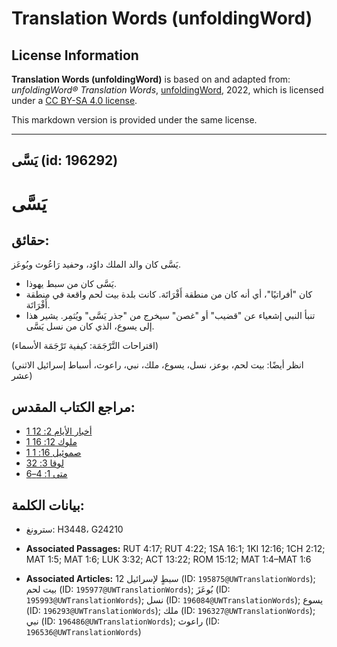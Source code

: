 # Translation Words (unfoldingWord)

## License Information

**Translation Words (unfoldingWord)** is based on and adapted from: _unfoldingWord® Translation Words_, [unfoldingWord](https://unfoldingword.org/utw), 2022, which is licensed under a [CC BY-SA 4.0 license](https://creativecommons.org/licenses/by-sa/4.0/legalcode.en).

This markdown version is provided under the same license.



--------------------------------

## يَسَّى (id: 196292)

يَسَّى
======

حقائق:
------

يَسَّى كان والد الملك داوُد، وحفيد رَاعُوث وبُوعَز.

* يَسَّى كان من سبط يهوذا.
* كان "أفراتيًا"، أي أنه كان من منطقة أَفْرَاتَة. كانت بلدة بيت لحم واقعة في منطقة أَفْرَاتَة.
* تنبأ النبي إشعياء عن "قضيب" أو "غصن" سيخرج من "جذر يَسَّى" ويُثمِر. يشير هذا إلى يسوع، الذي كان من نسل يَسَّى.

(اقتراحات التَّرْجَمَة: كيفية تَرْجَمَة الأسماء)

(انظر أيضًا: بيت لحم، بوعز، نسل، يسوع، ملك، نبي، راعوث، أسباط إسرائيل الاثني عشر)

مراجع الكتاب المقدس:
--------------------

* [1 أخبار الأيام 2: 12](https://ref.ly/1Chr2:12)
* [1 ملوك 12: 16](https://ref.ly/1Kgs12:16)
* [1 صموئيل 16: 1](https://ref.ly/1Sam16:1)
* [لوقا 3: 32](https://ref.ly/Luke3:32)
* [متى 1: 4–6](https://ref.ly/Matt1:4-Matt1:6)

بيانات الكلمة:
--------------

* سترونغ: H3448، G24210

* **Associated Passages:** RUT 4:17; RUT 4:22; 1SA 16:1; 1KI 12:16; 1CH 2:12; MAT 1:5; MAT 1:6; LUK 3:32; ACT 13:22; ROM 15:12; MAT 1:4–MAT 1:6
* **Associated Articles:** 12 سبطٍ لإسرائيل  (ID: `195875@UWTranslationWords`); بيت لحم (ID: `195977@UWTranslationWords`); بُوعَزَ (ID: `195993@UWTranslationWords`); نسل (ID: `196084@UWTranslationWords`); يسوع (ID: `196293@UWTranslationWords`); ملك (ID: `196327@UWTranslationWords`); نبي (ID: `196486@UWTranslationWords`); راعوث (ID: `196536@UWTranslationWords`)

